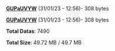 [**GUPaUVYW**](/data/GUPaUVYW.txt) (31/01/23 - 12:56)- 308 bytes

[**GUPaUVYW**](/data/GUPaUVYW.txt) (31/01/23 - 12:56)- 308 bytes

**Total Datas**: 7490

**Total Size**: 49.72 MB / 49.7 MB